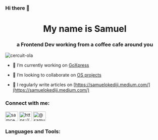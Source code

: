 ### Hi there 👋

<h1 align="center">My name is Samuel</h1>
<h3 align="center">a Frontend Dev working from a coffee cafe around you</h3>

<p align="left"> <img src="https://komarev.com/ghpvc/?username=cercuit-ola&label=Profile%20views&color=0e75b6&style=flat" alt="cercuit-ola" /> </p>

- 🔭 I’m currently working on [GoXpress](http://goxpress.io/)

- 👯 I’m looking to collaborate on [OS projects](https://ubuntu.com/)

- 📝 I regularly write articles on [https://samuelokediji.medium.com/](https://samuelokediji.medium.com/)

<h3 align="left">Connect with me:</h3>
<p align="left">
<a href="https://twitter.com/samcenaexe" target="blank"><img align="center" src="https://raw.githubusercontent.com/rahuldkjain/github-profile-readme-generator/master/src/images/icons/Social/twitter.svg" alt="samcenaexe" height="30" width="40" /></a>
<a href="https://linkedin.com/in/https://www.linkedin.com/in/okedijisamuelolaide/" target="blank"><img align="center" src="https://raw.githubusercontent.com/rahuldkjain/github-profile-readme-generator/master/src/images/icons/Social/linked-in-alt.svg" alt="https://www.linkedin.com/in/okedijisamuelolaide/" height="30" width="40" /></a>
<a href="https://medium.com/@samuelokediji" target="blank"><img align="center" src="https://raw.githubusercontent.com/rahuldkjain/github-profile-readme-generator/master/src/images/icons/Social/medium.svg" alt="@samuelokediji" height="30" width="40" /></a>
</p>

<h3 align="left">Languages and Tools:</h3>
 



